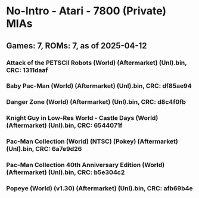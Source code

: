# No-Intro - Atari - 7800 (Private) MIAs
## Games: 7, ROMs: 7, as of 2025-04-12

### Attack of the PETSCII Robots (World) (Aftermarket) (Unl).bin, CRC: 1311daaf
### Baby Pac-Man (World) (Aftermarket) (Unl).bin, CRC: df85ae94
### Danger Zone (World) (Aftermarket) (Unl).bin, CRC: d8c4f0fb
### Knight Guy in Low-Res World - Castle Days (World) (Aftermarket) (Unl).bin, CRC: 6544071f
### Pac-Man Collection (World) (NTSC) (Pokey) (Aftermarket) (Unl).bin, CRC: 6a7e9d26
### Pac-Man Collection 40th Anniversary Edition (World) (Aftermarket) (Unl).bin, CRC: b5e304c2
### Popeye (World) (v1.30) (Aftermarket) (Unl).bin, CRC: afb69b4e
